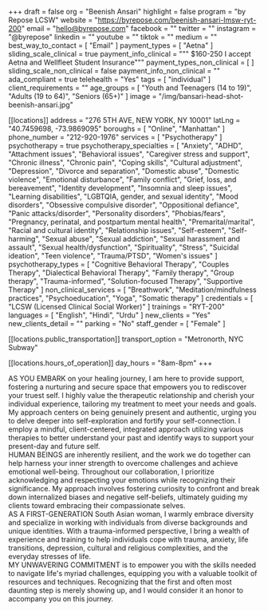 +++
draft = false
org = "Beenish Ansari"
highlight = false
program = "by Repose LCSW"
website = "https://byrepose.com/beenish-ansari-lmsw-ryt-200"
email = "hello@byrepose.com"
facebook = ""
twitter = ""
instagram = "@byrepose"
linkedin = ""
youtube = ""
tiktok = ""
medium = ""
best_way_to_contact = [ "Email" ]
payment_types = [ "Aetna" ]
sliding_scale_clinical = true
payment_info_clinical = """
$160-250
I accept Aetna and Wellfleet Student Insurance"""
payment_types_non_clinical = [ ]
sliding_scale_non_clinical = false
payment_info_non_clinical = ""
ada_compliant = true
telehealth = "Yes"
tags = [ "individual" ]
client_requirements = ""
age_groups = [
  "Youth and Teenagers (14 to 19)",
  "Adults (19 to 64)",
  "Seniors (65+)"
]
image = "/img/bansari-head-shot-beenish-ansari.jpg"

[[locations]]
address = "276 5TH AVE, NEW YORK, NY 10001"
latLng = "40.7459698, -73.9869095"
boroughs = [ "Online", "Manhattan" ]
phone_number = "212-920-1976"
services = [ "Psychotherapy" ]
psychotherapy = true
psychotherapy_specialties = [
  "Anxiety",
  "ADHD",
  "Attachment issues",
  "Behavioral issues",
  "Caregiver stress and support",
  "Chronic illness",
  "Chronic pain",
  "Coping skills",
  "Cultural adjustment",
  "Depression",
  "Divorce and separation",
  "Domestic abuse",
  "Domestic violence",
  "Emotional disturbance",
  "Family conflict",
  "Grief, loss, and bereavement",
  "Identity development",
  "Insomnia and sleep issues",
  "Learning disabilities",
  "LGBTQIA, gender, and sexual identity",
  "Mood disorders",
  "Obsessive compulsive disorder",
  "Oppositional defiance",
  "Panic attacks/disorder",
  "Personality disorders",
  "Phobias/fears",
  "Pregnancy, perinatal, and postpartum mental health",
  "Premarital/marital",
  "Racial and cultural identity",
  "Relationship issues",
  "Self-esteem",
  "Self-harming",
  "Sexual abuse",
  "Sexual addiction",
  "Sexual harassment and assault",
  "Sexual health/dysfunction",
  "Spirituality",
  "Stress",
  "Suicidal ideation",
  "Teen violence",
  "Trauma/PTSD",
  "Women's issues"
]
psychotherapy_types = [
  "Cognitive Behavioral Therapy",
  "Couples Therapy",
  "Dialectical Behavioral Therapy",
  "Family therapy",
  "Group therapy",
  "Trauma-informed",
  "Solution-focused Therapy",
  "Supportive Therapy"
]
non_clinical_services = [
  "Breathwork",
  "Meditation/mindfulness practices",
  "Psychoeducation",
  "Yoga",
  "Somatic therapy"
]
credentials = [ "LCSW (Licensed Clinical Social Worker)" ]
trainings = "RYT-200"
languages = [ "English", "Hindi", "Urdu" ]
new_clients = "Yes"
new_clients_detail = ""
parking = "No"
staff_gender = [ "Female" ]

  [[locations.public_transportation]]
  transport_option = "Metronorth, NYC Subway"

  [[locations.hours_of_operation]]
  day_hours = "8am-8pm"
+++

AS YOU EMBARK on your healing journey, I am here to provide support, fostering a nurturing and secure space that empowers you to rediscover your truest self. I highly value the therapeutic relationship and cherish your individual experience, tailoring my treatment to meet your needs and goals. My approach centers on being genuinely present and authentic, urging you to delve deeper into self-exploration and fortify your self-connection. I employ a mindful, client-centered, integrated approach utilizing various therapies to better understand your past and identify ways to support your present-day and future self. <br>
HUMAN BEINGS are inherently resilient, and the work we do together can help harness your inner strength to overcome challenges and achieve emotional well-being. Throughout our collaboration, I prioritize acknowledging and respecting your emotions while recognizing their significance.  My approach involves fostering curiosity to confront and break down internalized biases and negative self-beliefs, ultimately guiding my clients toward embracing their compassionate selves. <br>
AS A FIRST-GENERATION South Asian woman, I warmly embrace diversity and specialize in working with individuals from diverse backgrounds and unique identities. With a trauma-informed perspective, I bring a wealth of experience and training to help individuals cope with trauma, anxiety, life transitions, depression, cultural and religious complexities, and the everyday stresses of life. <br>
MY UNWAVERING COMMITMENT is to empower you with the skills needed to navigate life's myriad challenges, equipping you with a valuable toolkit of resources and techniques. Recognizing that the first and often most daunting step is merely showing up, and I would consider it an honor to accompany you on this journey. <br>
